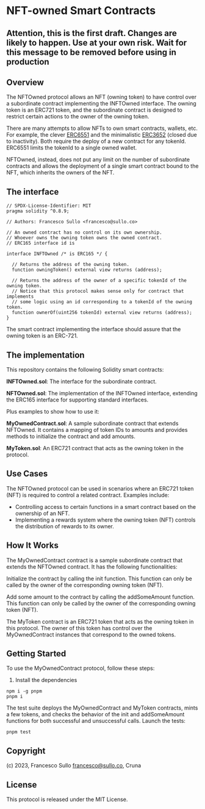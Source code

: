# NFT-owned Smart Contracts

## Attention, this is the first draft. Changes are likely to happen. Use at your own risk. Wait for this message to be removed before using in production

## Overview
The NFTOwned protocol allows an NFT (owning token) to have control over a subordinate contract implementing the INFTOwned interface. The owning token is an ERC721 token, and the subordinate contract is designed to restrict certain actions to the owner of the owning token.

There are many attempts to allow NFTs to own smart contracts, wallets, etc. For example, the clever [ERC6551](https://eips.ethereum.org/EIPS/eip-6551) and the minimalistic [ERC3652](https://github.com/ethereum/EIPs/pull/3652) (closed due to inactivity). Both require the deploy of a new contract for any tokenId. ERC6551 limits the tokenId to a single owned wallet.

NFTOwned, instead, does not put any limit on the number of subordinate contracts and allows the deployment of a single smart contract bound to the NFT, which inherits the owners of the NFT. 

## The interface

``` solidity
// SPDX-License-Identifier: MIT
pragma solidity ^0.8.9;

// Authors: Francesco Sullo <francesco@sullo.co>

// An owned contract has no control on its own ownership.
// Whoever owns the owning token owns the owned contract.
// ERC165 interface id is

interface INFTOwned /* is ERC165 */ {

  // Returns the address of the owning token.
  function owningToken() external view returns (address);

  // Returns the address of the owner of a specific tokenId of the owning token.
  // Notice that this protocol makes sense only for contract that implements
  // some logic using an id corresponding to a tokenId of the owning token.
  function ownerOf(uint256 tokenId) external view returns (address);
}
```

The smart contract implementing the interface should assure that the owning token is an ERC-721.

## The implementation

This repository contains the following Solidity smart contracts:

**INFTOwned.sol**: The interface for the subordinate contract.

**NFTOwned.sol**: The implementation of the INFTOwned interface, extending the ERC165 interface for supporting standard interfaces.

Plus examples to show how to use it:

**MyOwnedContract.sol**: A sample subordinate contract that extends NFTOwned. It contains a mapping of token IDs to amounts and provides methods to initialize the contract and add amounts.

**MyToken.sol**: An ERC721 contract that acts as the owning token in the protocol.

## Use Cases

The NFTOwned protocol can be used in scenarios where an ERC721 token (NFT) is required to control a related contract. Examples include:

- Controlling access to certain functions in a smart contract based on the ownership of an NFT.
- Implementing a rewards system where the owning token (NFT) controls the distribution of rewards to its owner.

## How It Works
The MyOwnedContract contract is a sample subordinate contract that extends the NFTOwned contract. It has the following functionalities:

Initialize the contract by calling the init function. This function can only be called by the owner of the corresponding owning token (NFT).

Add some amount to the contract by calling the addSomeAmount function. This function can only be called by the owner of the corresponding owning token (NFT).

The MyToken contract is an ERC721 token that acts as the owning token in this protocol. The owner of this token has control over the MyOwnedContract instances that correspond to the owned tokens.

## Getting Started
To use the MyOwnedContract protocol, follow these steps:

1. Install the dependencies
``` 
npm i -g pnpm
pnpm i 
```

The test suite deploys the MyOwnedContract and MyToken contracts, mints a few tokens, and checks the behavior of the init and addSomeAmount functions for both successful and unsuccessful calls. Launch the tests:
``` 
pnpm test
```

## Copyright

(c) 2023, Francesco Sullo <francesco@sullo.co>, Cruna 

## License

This protocol is released under the MIT License.

